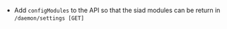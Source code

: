 - Add `configModules` to the API so that the siad modules can be return in `/daemon/settings [GET]`
